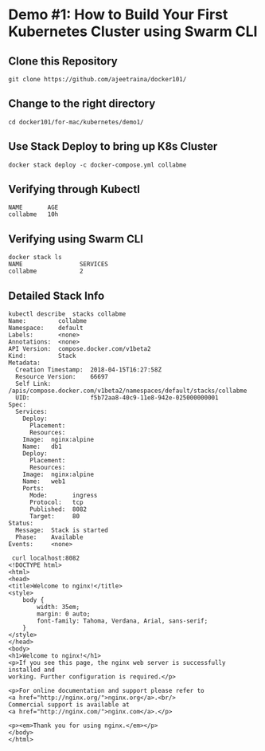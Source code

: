 # Demo #1: How to Build Your First Kubernetes Cluster using Swarm CLI

## Clone this Repository

```
git clone https://github.com/ajeetraina/docker101/
```

## Change to the right directory

```
cd docker101/for-mac/kubernetes/demo1/
```

## Use Stack Deploy to bring up K8s Cluster

```
docker stack deploy -c docker-compose.yml collabme
```

## Verifying through Kubectl

```kubectl get stack
NAME       AGE
collabme   10h
```

## Verifying using Swarm CLI

```
docker stack ls
NAME                SERVICES
collabme            2
```

## Detailed Stack Info

```
kubectl describe  stacks collabme
Name:         collabme
Namespace:    default
Labels:       <none>
Annotations:  <none>
API Version:  compose.docker.com/v1beta2
Kind:         Stack
Metadata:
  Creation Timestamp:  2018-04-15T16:27:58Z
  Resource Version:    66697
  Self Link:           /apis/compose.docker.com/v1beta2/namespaces/default/stacks/collabme
  UID:                 f5b72aa8-40c9-11e8-942e-025000000001
Spec:
  Services:
    Deploy:
      Placement:
      Resources:
    Image:  nginx:alpine
    Name:   db1
    Deploy:
      Placement:
      Resources:
    Image:  nginx:alpine
    Name:   web1
    Ports:
      Mode:       ingress
      Protocol:   tcp
      Published:  8082
      Target:     80
Status:
  Message:  Stack is started
  Phase:    Available
Events:     <none>
```

```
 curl localhost:8082
<!DOCTYPE html>
<html>
<head>
<title>Welcome to nginx!</title>
<style>
    body {
        width: 35em;
        margin: 0 auto;
        font-family: Tahoma, Verdana, Arial, sans-serif;
    }
</style>
</head>
<body>
<h1>Welcome to nginx!</h1>
<p>If you see this page, the nginx web server is successfully installed and
working. Further configuration is required.</p>

<p>For online documentation and support please refer to
<a href="http://nginx.org/">nginx.org</a>.<br/>
Commercial support is available at
<a href="http://nginx.com/">nginx.com</a>.</p>

<p><em>Thank you for using nginx.</em></p>
</body>
</html>
```
